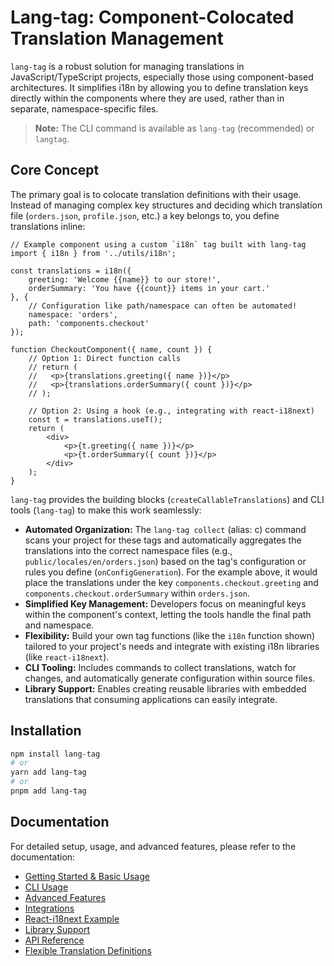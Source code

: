 # Lang-tag: Component-Colocated Translation Management

`lang-tag` is a robust solution for managing translations in JavaScript/TypeScript projects, especially those using component-based architectures. It simplifies i18n by allowing you to define translation keys directly within the components where they are used, rather than in separate, namespace-specific files.

> **Note:** The CLI command is available as `lang-tag` (recommended) or `langtag`.

## Core Concept

The primary goal is to colocate translation definitions with their usage. Instead of managing complex key structures and deciding which translation file (`orders.json`, `profile.json`, etc.) a key belongs to, you define translations inline:

```tsx
// Example component using a custom `i18n` tag built with lang-tag
import { i18n } from '../utils/i18n';

const translations = i18n({
    greeting: 'Welcome {{name}} to our store!',
    orderSummary: 'You have {{count}} items in your cart.'
}, {
    // Configuration like path/namespace can often be automated!
    namespace: 'orders',
    path: 'components.checkout' 
});

function CheckoutComponent({ name, count }) {
    // Option 1: Direct function calls
    // return (
    //   <p>{translations.greeting({ name })}</p>
    //   <p>{translations.orderSummary({ count })}</p>
    // );

    // Option 2: Using a hook (e.g., integrating with react-i18next)
    const t = translations.useT(); 
    return (
        <div>
            <p>{t.greeting({ name })}</p>
            <p>{t.orderSummary({ count })}</p>
        </div>
    );
}
```

`lang-tag` provides the building blocks (`createCallableTranslations`) and CLI tools (`lang-tag`) to make this work seamlessly:

*   **Automated Organization:** The `lang-tag collect` (alias: c) command scans your project for these tags and automatically aggregates the translations into the correct namespace files (e.g., `public/locales/en/orders.json`) based on the tag's configuration or rules you define (`onConfigGeneration`). For the example above, it would place the translations under the key `components.checkout.greeting` and `components.checkout.orderSummary` within `orders.json`.
*   **Simplified Key Management:** Developers focus on meaningful keys within the component's context, letting the tools handle the final path and namespace.
*   **Flexibility:** Build your own tag functions (like the `i18n` function shown) tailored to your project's needs and integrate with existing i18n libraries (like `react-i18next`).
*   **CLI Tooling:** Includes commands to collect translations, watch for changes, and automatically generate configuration within source files.
*   **Library Support:** Enables creating reusable libraries with embedded translations that consuming applications can easily integrate.

## Installation

```bash
npm install lang-tag
# or
yarn add lang-tag
# or
pnpm add lang-tag
```

## Documentation

For detailed setup, usage, and advanced features, please refer to the documentation:

- [Getting Started & Basic Usage](docs/getting-started.md)
- [CLI Usage](docs/cli-usage.md)
- [Advanced Features](docs/advanced-features.md)
- [Integrations](docs/integrations.md)
- [React-i18next Example](docs/react-i18n-example.md)
- [Library Support](docs/library-support.md)
- [API Reference](docs/api-reference.md)
- [Flexible Translation Definitions](docs/flexible-translations.md)
